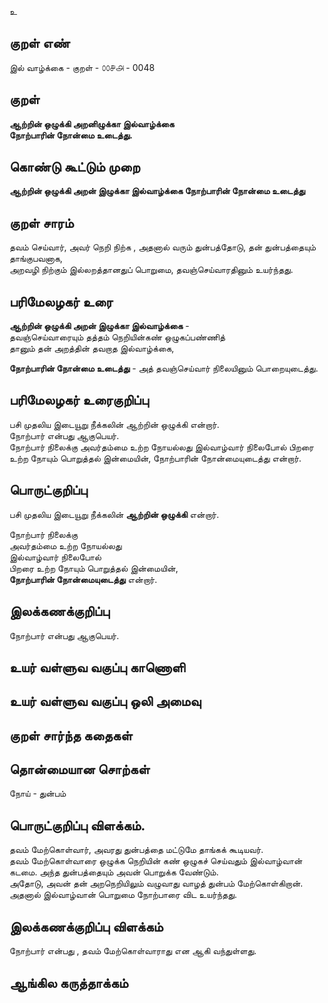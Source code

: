 உ

## குறள் எண் 

இல் வாழ்க்கை - குறள் - ௦௦௪௮ - 0048
## குறள் 

**ஆற்றின் ஒழுக்கி அறனிழுக்கா இல்வாழ்க்கை  
நோற்பாரின் நோன்மை உடைத்து.** 

## கொண்டு கூட்டும் முறை

**ஆற்றின் ஒழுக்கி அறன் இழுக்கா இல்வாழ்க்கை நோற்பாரின் நோன்மை உடைத்து**  

## குறள் சாரம் 

தவம் செய்வார், அவர் நெறி நிற்க , அதனால் வரும் துன்பத்தோடு, தன் துன்பத்தையும் தாங்குபவனாக,   
அறவழி நிற்கும் இல்லறத்தானதுப் பொறுமை, தவஞ்செய்வாரதினும் உயர்ந்தது.

## பரிமேலழகர் உரை

**ஆற்றின் ஒழுக்கி அறன் இழுக்கா இல்வாழ்க்கை** -  
தவஞ்செய்வாரையும் தத்தம் நெறியின்கண் ஒழுகப்பண்ணித்  
தானும் தன் அறத்தின் தவறாத இல்வாழ்க்கை,  

**நோற்பாரின் நோன்மை உடைத்து** - அத் தவஞ்செய்வார் நிலையினும் பொறையுடைத்து. 	

## பரிமேலழகர் உரைகுறிப்பு   

பசி முதலிய இடையூறு நீக்கலின் ஆற்றின் ஒழுக்கி என்றார்.  
நோற்பார் என்பது ஆகுபெயர்.  
நோற்பார் நிலைக்கு அவர்தம்மை உற்ற நோயல்லது இல்வாழ்வார் நிலைபோல் பிறரை உற்ற நோயும் பொறுத்தல் இன்மையின், நோற்பாரின் நோன்மையுடைத்து என்றார்.   

## பொருட்குறிப்பு 

பசி முதலிய இடையூறு நீக்கலின் **ஆற்றின் ஒழுக்கி** என்றார்.  
 
நோற்பார் நிலைக்கு  
அவர்தம்மை உற்ற நோயல்லது  
இல்வாழ்வார் நிலைபோல்  
பிறரை உற்ற நோயும் பொறுத்தல் இன்மையின்,  
**நோற்பாரின் நோன்மையுடைத்து** என்றார்.    

## இலக்கணக்குறிப்பு  

நோற்பார் என்பது ஆகுபெயர்.  

## உயர் வள்ளுவ வகுப்பு காணொளி


## உயர் வள்ளுவ வகுப்பு ஒலி அமைவு 

 
## குறள் சார்ந்த கதைகள் 


## தொன்மையான சொற்கள்

நோய் - துன்பம் 

## பொருட்குறிப்பு விளக்கம்.

தவம் மேற்கொள்வார், அவரது துன்பத்தை மட்டுமே தாங்கக் கூடியவர்.  
தவம் மேற்கொள்வாரை ஒழுக்க நெறியின் கண் ஒழுகச் செய்வதும் இல்வாழ்வான் கடமை.
அந்த துன்பத்தையும் அவன் பொறுக்க வேண்டும்.  
அதோடு, அவன் தன் அறநெறியிலும் வழுவாது வாழத் துன்பம் மேற்கொள்கிறான்.  
அதனால் இல்வாழ்வான் பொறுமை நோற்பாரை விட உயர்ந்தது. 

## இலக்கணக்குறிப்பு விளக்கம்

நோற்பார் என்பது , தவம் மேற்கொள்வாராது என ஆகி வந்துள்ளது.

## ஆங்கில கருத்தாக்கம் 


